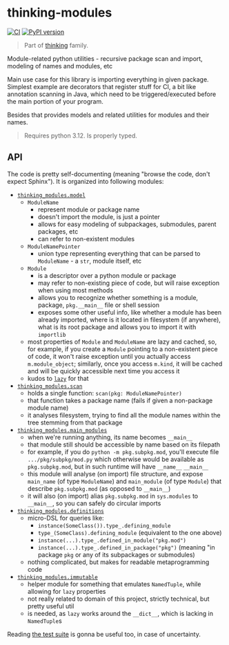 # thinking-modules

[![CI](https://github.com/FilipMalczak/thinking-modules/actions/workflows/ci.yml/badge.svg)](https://github.com/FilipMalczak/thinking-modules/actions/workflows/ci.yml)
[![PyPI version](https://badge.fury.io/py/thinking-modules.svg)](https://badge.fury.io/py/thinking-modules)

> Part of [thinking](https://github.com/search?q=owner%3AFilipMalczak+thinking&type=repositories) family.

Module-related python utilities - recursive package scan and import, modeling of names and modules, etc

Main use case for this library is importing everything in given package. Simplest example are
decorators that register stuff for CI, a bit like annotation scanning in Java, which need to be triggered/executed
before the main portion of your program.

Besides that provides models and related utilities for modules and their names.

> Requires python 3.12. Is properly typed.  

## API

The code is pretty self-documenting (meaning "browse the code, don't expect Sphinx"). It is organized into following modules:
- [`thinking_modules.model`](./thinking_modules/model.py)
  - `ModuleName`
    - represent module or package name
    - doesn't import the module, is just a pointer
    - allows for easy modeling of subpackages, submodules, parent packages, etc
    - can refer to non-existent modules
  - `ModuleNamePointer`
    - union type representing everything that can be parsed to `ModuleName` - a `str`, module itself, etc
  - `Module`
    - is a descriptor over a python module or package
    - may refer to non-existing piece of code, but will raise exception when using most methods
    - allows you to recognize whether something is a module, package, `pkg.__main__` file or shell session
    - exposes some other useful info, like whether a module has been already imported, where is it located in filesystem
      (if anywhere), what is its root package and allows you to import it with `importlib`
  - most properties of `Module` and `ModuleName` are lazy and cached, so, for example, if you create a `Module` pointing
    to a non-existent piece of code, it won't raise exception until you actually access `m.module_object`; similarly,
    once you access `m.kind`, it will be cached and will be quickly accessible next time you access it
  - kudos to [`lazy`](https://pypi.org/project/lazy/) for that
- [`thinking_modules.scan`](./thinking_modules/scan.py)
  - holds a single function: `scan(pkg: ModuleNamePointer)`
  - that function takes a package name (fails if given a non-package module name)
  - it analyses filesystem, trying to find all the module names within the tree stemming from that package
- [`thinking_modules.main_modules`](./thinking_modules/main_module.py)
  - when we're running anything, its name becomes `__main__`
  - that module still should be accessible by name based on its filepath
  - for example, if you do `python -m pkg.subpkg.mod`, you'll execute file `.../pkg/subpkg/mod.py` which otherwise
    would be available as `pkg.subpkg.mod`, but in such runtime will have `__name__` `__main__`
  - this module will analyse (on import) file structure, and expose `main_name` (of type `ModuleName`) and `main_module`
    (of type `Module`) that describe `pkg.subpkg.mod` (as opposed to `__main__`)
  - it will also (on import) alias `pkg.subpkg.mod` in `sys.modules` to `__main__`, so you can safely do circular imports
- [`thinking_modules.definitions`](./thinking_modules/definitions.py)
  - micro-DSL for queries like:
    - `instance(SomeClass()).type_.defining_module`
    - `type_(SomeClass).defining_module` (equivalent to the one above)
    - `instance(...).type_.defined_in_module("pkg.mod")`
    - `instance(...).type_.defined_in_package("pkg")` (meaning "in package `pkg` or any of its subpackages or submodules)
  - nothing complicated, but makes for readable metaprogramming code
- [`thinking_modules.immutable`](./thinking_modules/immutable.py)
  - helper module for something that emulates `NamedTuple`, while allowing for `lazy` properties
  - not really related to domain of this project, strictly technical, but pretty useful util
  - is needed, as `lazy` works around the `__dict__`, which is lacking in `NamedTuple`s

Reading [the test suite](./test) is gonna be useful too, in case of uncertainty.